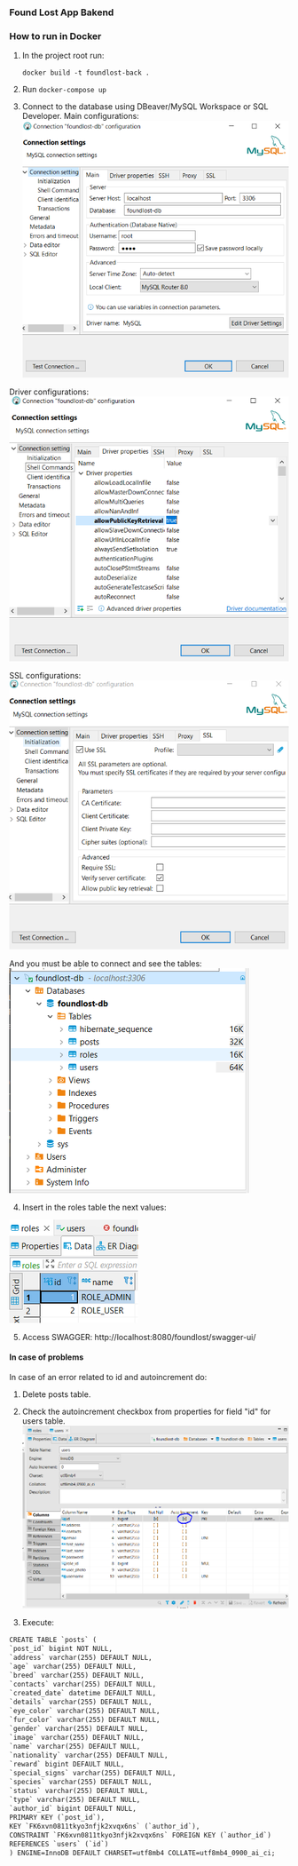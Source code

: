 ### Found Lost App Bakend

### How to run in Docker
 1. In the project root run:
    ```
    docker build -t foundlost-back .
    ```
    
  2. Run 
    ```
    docker-compose up
    ```
    
    
  3. Connect to the database using DBeaver/MySQL Workspace or SQL Developer.
  Main configurations:
   ![Main_configuration](https://github.com/speianudana/FoundLost-Backend/blob/master/images/Main-conf-db.PNG)
   
   Driver configurations: 
   ![Driver conf](https://github.com/speianudana/FoundLost-Backend/blob/master/images/Driver-conf-db-2.PNG)
   
   SSL configurations:
   ![SSL configuratiob](https://github.com/speianudana/FoundLost-Backend/blob/master/images/SSL-conf-db-4.PNG)
   
   And you must be able to connect and see the tables:
   ![DB](https://github.com/speianudana/FoundLost-Backend/blob/master/images/tables.PNG)
   
  4. Insert in the roles table the next values:

  ![Roles](https://github.com/speianudana/FoundLost-Backend/blob/master/images/roles.PNG)
  
  5. Access SWAGGER: http://localhost:8080/foundlost/swagger-ui/


#### In case of problems
In case of an error related to id and autoincrement do:
1. Delete posts table.
2. Check the autoincrement checkbox from properties for field "id" for users table.
![Roles](https://github.com/speianudana/FoundLost-Backend/blob/master/images/check.PNG)

3. Execute:
```
CREATE TABLE `posts` (
`post_id` bigint NOT NULL,
`address` varchar(255) DEFAULT NULL,
`age` varchar(255) DEFAULT NULL,
`breed` varchar(255) DEFAULT NULL,
`contacts` varchar(255) DEFAULT NULL,
`created_date` datetime DEFAULT NULL,
`details` varchar(255) DEFAULT NULL,
`eye_color` varchar(255) DEFAULT NULL,
`fur_color` varchar(255) DEFAULT NULL,
`gender` varchar(255) DEFAULT NULL,
`image` varchar(255) DEFAULT NULL,
`name` varchar(255) DEFAULT NULL,
`nationality` varchar(255) DEFAULT NULL,
`reward` bigint DEFAULT NULL,
`special_signs` varchar(255) DEFAULT NULL,
`species` varchar(255) DEFAULT NULL,
`status` varchar(255) DEFAULT NULL,
`type` varchar(255) DEFAULT NULL,
`author_id` bigint DEFAULT NULL,
PRIMARY KEY (`post_id`),
KEY `FK6xvn0811tkyo3nfjk2xvqx6ns` (`author_id`),
CONSTRAINT `FK6xvn0811tkyo3nfjk2xvqx6ns` FOREIGN KEY (`author_id`) REFERENCES `users` (`id`)
) ENGINE=InnoDB DEFAULT CHARSET=utf8mb4 COLLATE=utf8mb4_0900_ai_ci;

```

  

   